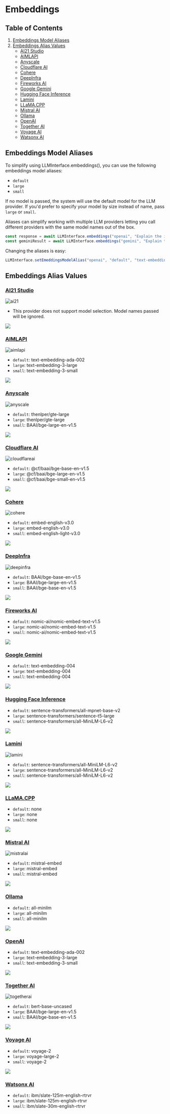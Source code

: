 # Embeddings

## Table of Contents

1. [Embeddings Model Aliases](#embeddings-model-aliases)
2. [Embeddings Alias Values](#embeddings-alias-values)
    - [AI21 Studio](#ai21)
    - [AIMLAPI](#aimlapi)
    - [Anyscale](#anyscale)
    - [Cloudflare AI](#cloudflareai)
    - [Cohere](#cohere)
    - [DeepInfra](#deepinfra)
    - [Fireworks AI](#fireworksai)
    - [Google Gemini](#gemini)
    - [Hugging Face Inference](#huggingface)
    - [Lamini](#lamini)
    - [LLaMA.CPP](#llamacpp)
    - [Mistral AI](#mistralai)
    - [Ollama](#ollama)
    - [OpenAI](#openai)
    - [Together AI](#togetherai)
    - [Voyage AI](#voyage)
    - [Watsonx AI](#watsonxai)

## Embeddings Model Aliases

To simplify using LLMInterface.embeddings(), you can use the following embeddings model aliases:

- `default`
- `large`
- `small`

If no model is passed, the system will use the default model for the LLM provider. If you'd prefer to specify your model by size instead of name, pass `large` or `small`.

Aliases can simplify working with multiple LLM providers letting you call different providers with the same model names out of the box.

```javascript
const response = await LLMInterface.embeddings("openai", "Explain the importance of low latency LLMs", { model: "small" });
const geminiResult = await LLMInterface.embeddings("gemini", "Explain the importance of low latency LLMs", { model: "small" });
```

Changing the aliases is easy:

```javascript
LLMInterface.setEmeddingsModelAlias("openai", "default", "text-embedding-3-large");
```

## Embeddings Alias Values



### [AI21 Studio](providers/ai21.md)

![ai21](https://samestrin.github.io/media/llm-interface/icons/ai21.png)

- This provider does not support model selection. Model names passed will be ignored.


![](https://samestrin.github.io/media/llm-interface/icons/blank.png)

### [AIMLAPI](providers/aimlapi.md)

![aimlapi](https://samestrin.github.io/media/llm-interface/icons/aimlapi.png)

- `default`: text-embedding-ada-002
- `large`: text-embedding-3-large
- `small`: text-embedding-3-small


![](https://samestrin.github.io/media/llm-interface/icons/blank.png)

### [Anyscale](providers/anyscale.md)

![anyscale](https://samestrin.github.io/media/llm-interface/icons/anyscale.png)

- `default`: thenlper/gte-large
- `large`: thenlper/gte-large
- `small`: BAAI/bge-large-en-v1.5


![](https://samestrin.github.io/media/llm-interface/icons/blank.png)

### [Cloudflare AI](providers/cloudflareai.md)

![cloudflareai](https://samestrin.github.io/media/llm-interface/icons/cloudflareai.png)

- `default`: @cf/baai/bge-base-en-v1.5
- `large`: @cf/baai/bge-large-en-v1.5
- `small`: @cf/baai/bge-small-en-v1.5


![](https://samestrin.github.io/media/llm-interface/icons/blank.png)

### [Cohere](providers/cohere.md)

![cohere](https://samestrin.github.io/media/llm-interface/icons/cohere.png)

- `default`: embed-english-v3.0
- `large`: embed-english-v3.0
- `small`: embed-english-light-v3.0


![](https://samestrin.github.io/media/llm-interface/icons/blank.png)

### [DeepInfra](providers/deepinfra.md)

![deepinfra](https://samestrin.github.io/media/llm-interface/icons/deepinfra.png)

- `default`: BAAI/bge-base-en-v1.5
- `large`: BAAI/bge-large-en-v1.5
- `small`: BAAI/bge-base-en-v1.5


![](https://samestrin.github.io/media/llm-interface/icons/blank.png)

### [Fireworks AI](providers/fireworksai.md)



- `default`: nomic-ai/nomic-embed-text-v1.5
- `large`: nomic-ai/nomic-embed-text-v1.5
- `small`: nomic-ai/nomic-embed-text-v1.5


![](https://samestrin.github.io/media/llm-interface/icons/blank.png)

### [Google Gemini](providers/gemini.md)



- `default`: text-embedding-004
- `large`: text-embedding-004
- `small`: text-embedding-004


![](https://samestrin.github.io/media/llm-interface/icons/blank.png)

### [Hugging Face Inference](providers/huggingface.md)



- `default`: sentence-transformers/all-mpnet-base-v2
- `large`: sentence-transformers/sentence-t5-large
- `small`: sentence-transformers/all-MiniLM-L6-v2


![](https://samestrin.github.io/media/llm-interface/icons/blank.png)

### [Lamini](providers/lamini.md)

![lamini](https://samestrin.github.io/media/llm-interface/icons/lamini.png)

- `default`: sentence-transformers/all-MiniLM-L6-v2
- `large`: sentence-transformers/all-MiniLM-L6-v2
- `small`: sentence-transformers/all-MiniLM-L6-v2


![](https://samestrin.github.io/media/llm-interface/icons/blank.png)

### [LLaMA.CPP](providers/llamacpp.md)



- `default`: none
- `large`: none
- `small`: none


![](https://samestrin.github.io/media/llm-interface/icons/blank.png)

### [Mistral AI](providers/mistralai.md)

![mistralai](https://samestrin.github.io/media/llm-interface/icons/mistralai.png)

- `default`: mistral-embed
- `large`: mistral-embed
- `small`: mistral-embed


![](https://samestrin.github.io/media/llm-interface/icons/blank.png)

### [Ollama](providers/ollama.md)



- `default`: all-minilm
- `large`: all-minilm
- `small`: all-minilm


![](https://samestrin.github.io/media/llm-interface/icons/blank.png)

### [OpenAI](providers/openai.md)



- `default`: text-embedding-ada-002
- `large`: text-embedding-3-large
- `small`: text-embedding-3-small


![](https://samestrin.github.io/media/llm-interface/icons/blank.png)

### [Together AI](providers/togetherai.md)

![togetherai](https://samestrin.github.io/media/llm-interface/icons/togetherai.png)

- `default`: bert-base-uncased
- `large`: BAAI/bge-large-en-v1.5
- `small`: BAAI/bge-base-en-v1.5 


![](https://samestrin.github.io/media/llm-interface/icons/blank.png)

### [Voyage AI](providers/voyage.md)



- `default`: voyage-2
- `large`: voyage-large-2
- `small`: voyage-2


![](https://samestrin.github.io/media/llm-interface/icons/blank.png)

### [Watsonx AI](providers/watsonxai.md)



- `default`: ibm/slate-125m-english-rtrvr
- `large`: ibm/slate-125m-english-rtrvr
- `small`: ibm/slate-30m-english-rtrvr

